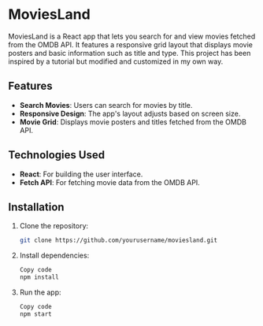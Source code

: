 # MoviesLand

MoviesLand is a React app that lets you search for and view movies fetched from the OMDB API. It features a responsive grid layout that displays movie posters and basic information such as title and type. This project has been inspired by a tutorial but modified and customized in my own way.

## Features

- **Search Movies**: Users can search for movies by title.
- **Responsive Design**: The app's layout adjusts based on screen size.
- **Movie Grid**: Displays movie posters and titles fetched from the OMDB API.

## Technologies Used

- **React**: For building the user interface.
- **Fetch API**: For fetching movie data from the OMDB API.

## Installation

1. Clone the repository:
   ```bash
   git clone https://github.com/yourusername/moviesland.git

2. Install dependencies:
    ```bash
    Copy code
    npm install
3. Run the app:


    ``` bash
    Copy code
    npm start


